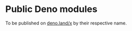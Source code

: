 # Public Deno modules

To be published on [deno.land/x](https://deno.land/x) by their respective name.
